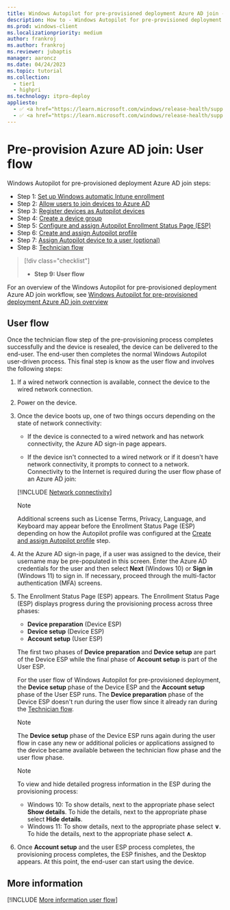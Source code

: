 ```yaml
---
title: Windows Autopilot for pre-provisioned deployment Azure AD join - Step 8 of 9 - User flow
description: How to - Windows Autopilot for pre-provisioned deployment Azure AD join - Step 8 of 9 - User flow.
ms.prod: windows-client
ms.localizationpriority: medium
author: frankroj
ms.author: frankroj
ms.reviewer: jubaptis
manager: aaroncz
ms.date: 04/24/2023
ms.topic: tutorial
ms.collection: 
  - tier1
  - highpri
ms.technology: itpro-deploy
appliesto:
  - ✅ <a href="https://learn.microsoft.com/windows/release-health/supported-versions-windows-client" target="_blank">Windows 11</a>
  - ✅ <a href="https://learn.microsoft.com/windows/release-health/supported-versions-windows-client" target="_blank">Windows 10</a>
---
```


# Pre-provision Azure AD join: User flow

Windows Autopilot for pre-provisioned deployment Azure AD join steps:
- Step 1: [Set up Windows automatic Intune enrollment](azure-ad-join-automatic-enrollment.md)
- Step 2: [Allow users to join devices to Azure AD](azure-ad-join-allow-users-to-join.md)
- Step 3: [Register devices as Autopilot devices](azure-ad-join-register-device.md)
- Step 4: [Create a device group](azure-ad-join-device-group.md)
- Step 5: [Configure and assign Autopilot Enrollment Status Page (ESP)](azure-ad-join-esp.md)
- Step 6: [Create and assign Autopilot profile](azure-ad-join-autopilot-profile.md)
- Step 7: [Assign Autopilot device to a user (optional)](azure-ad-join-assign-device-to-user.md)
- Step 8: [Technician flow](azure-ad-join-technician-flow.md)
> [!div class="checklist"]
> - **Step 9: User flow**

For an overview of the Windows Autopilot for pre-provisioned deployment Azure AD join workflow, see [Windows Autopilot for pre-provisioned deployment Azure AD join overview](azure-ad-join-workflow.md#workflow)

## User flow

Once the technician flow step of the pre-provisioning process completes successfully and the device is resealed, the device can be delivered to the end-user. The end-user then completes the normal Windows Autopilot user-driven process. This final step is know as the user flow and involves the following steps:

1. If a wired network connection is available, connect the device to the wired network connection.

1. Power on the device.

1. Once the device boots up, one of two things occurs depending on the state of network connectivity:

   - If the device is connected to a wired network and has network connectivity, the Azure AD sign-in page appears.

   - If the device isn't connected to a wired network or if it doesn't have network connectivity, it prompts to connect to a network. Connectivity to the Internet is required during the user flow phase of an Azure AD join:

    [!INCLUDE [Network connectivity](../includes/network-connectivity.md)]

    > [!NOTE]
    >
    > Additional screens such as License Terms, Privacy, Language, and Keyboard may appear before the Enrollment Status Page (ESP) depending on how the Autopilot profile was configured at the [Create and assign Autopilot profile](azure-ad-join-autopilot-profile.md) step.

1. At the Azure AD sign-in page, if a user was assigned to the device, their username may be pre-populated in this screen. Enter the Azure AD credentials for the user and then select **Next** (Windows 10) or **Sign in** (Windows 11) to sign in. If necessary, proceed through the multi-factor authentication (MFA) screens.

1. The Enrollment Status Page (ESP) appears. The Enrollment Status Page (ESP) displays progress during the provisioning process across three phases:

   - **Device preparation** (Device ESP)
   - **Device setup** (Device ESP)
   - **Account setup** (User ESP)

    The first two phases of **Device preparation** and **Device setup** are part of the Device ESP while the final phase of **Account setup** is part of the User ESP.

    For the user flow of Windows Autopilot for pre-provisioned deployment, the **Device setup** phase of the Device ESP and the **Account setup** phase of the User ESP runs. The **Device preparation** phase of the Device ESP doesn't run during the user flow since it already ran during the [Technician flow](azure-ad-join-technician-flow.md).

    > [!NOTE]
    >
    > The **Device setup** phase of the Device ESP runs again during the user flow in case any new or additional policies or applications assigned to the device became available between the technician flow phase and the user flow phase.

    > [!NOTE]
    >
    > To view and hide detailed progress information in the ESP during the provisioning process:
    >
    > - Windows 10: To show details, next to the appropriate phase select **Show details**. To hide the details, next to the appropriate phase select **Hide details**.
    > - Windows 11: To show details, next to the appropriate phase select **∨**. To hide the details, next to the appropriate phase select **∧**.

1. Once **Account setup** and the user ESP process completes, the provisioning process completes, the ESP finishes, and the Desktop appears. At this point, the end-user can start using the device.

## More information

[!INCLUDE [More information user flow](../includes/more-info-user-flow.md)]
